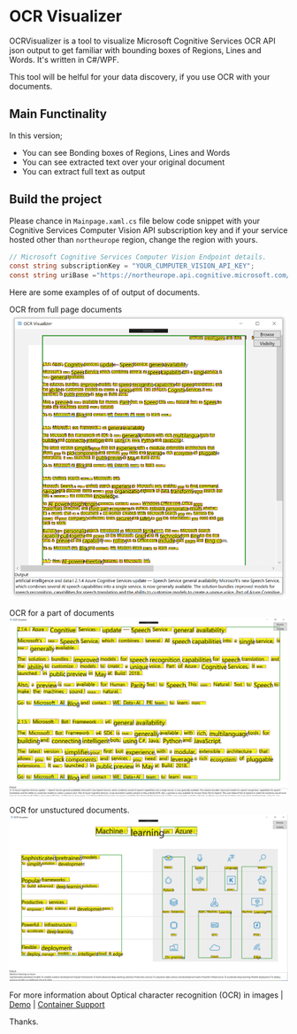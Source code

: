 # OCR Visualizer
OCRVisualizer is a tool to visualize Microsoft Cognitive Services OCR API json output to get familiar with bounding boxes of Regions, Lines and Words. It's written in C#/WPF.

This tool will be helful for your data discovery, if you use OCR with your documents.

## Main Functinality
In this version;
* You can see Bonding boxes of Regions, Lines and Words
* You can see extracted text over your original document
* You can extract full text as output

## Build the project

Please chance in `Mainpage.xaml.cs` file below code snippet with your Cognitive Services Computer Vision API subscription key and if your service hosted other than `northeurope` region, change the region with yours. 
```csharp
// Microsoft Cognitive Services Computer Vision Endpoint details.
const string subscriptionKey = "YOUR_CUMPUTER_VISION_API_KEY";
const string uriBase ="https://northeurope.api.cognitive.microsoft.com/vision/v2.0/ocr";
```

Here are some examples of of output of documents.

OCR from full page documents 
![](screenshots/ocroutput.png)

OCR for a part of documents
![](screenshots/ocroutput1.png)

OCR for unstuctured documents.
![](screenshots/ocroutput2.png)


For more information about Optical character recognition (OCR) in images | [Demo](https://azure.microsoft.com/en-us/services/cognitive-services/computer-vision/#text) | [Container Support](https://docs.microsoft.com/en-us/azure/cognitive-services/computer-vision/computer-vision-how-to-install-containers)

Thanks.